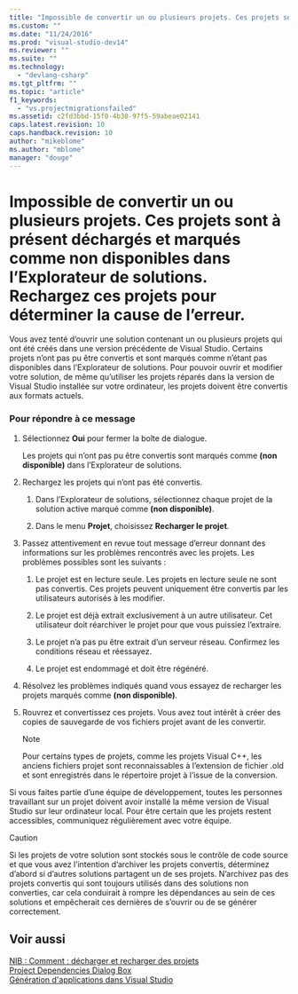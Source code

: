 ```yaml
---
title: "Impossible de convertir un ou plusieurs projets. Ces projets sont &#224; pr&#233;sent d&#233;charg&#233;s et marqu&#233;s comme non disponibles dans l’Explorateur de solutions. Rechargez ces projets pour d&#233;terminer la cause de l’erreur. | Microsoft Docs"
ms.custom: ""
ms.date: "11/24/2016"
ms.prod: "visual-studio-dev14"
ms.reviewer: ""
ms.suite: ""
ms.technology: 
  - "devlang-csharp"
ms.tgt_pltfrm: ""
ms.topic: "article"
f1_keywords: 
  - "vs.projectmigrationsfailed"
ms.assetid: c2fd3bbd-15f0-4b30-97f5-59abeae02141
caps.latest.revision: 10
caps.handback.revision: 10
author: "mikeblome"
ms.author: "mblome"
manager: "douge"
---
```

# Impossible de convertir un ou plusieurs projets. Ces projets sont &#224; pr&#233;sent d&#233;charg&#233;s et marqu&#233;s comme non disponibles dans l’Explorateur de solutions. Rechargez ces projets pour d&#233;terminer la cause de l’erreur.
Vous avez tenté d’ouvrir une solution contenant un ou plusieurs projets qui ont été créés dans une version précédente de Visual Studio. Certains projets n’ont pas pu être convertis et sont marqués comme n’étant pas disponibles dans l’Explorateur de solutions. Pour pouvoir ouvrir et modifier votre solution, de même qu’utiliser les projets réparés dans la version de Visual Studio installée sur votre ordinateur, les projets doivent être convertis aux formats actuels.  
  
### Pour répondre à ce message  
  
1.  Sélectionnez **Oui** pour fermer la boîte de dialogue.  
  
     Les projets qui n’ont pas pu être convertis sont marqués comme **\(non disponible\)** dans l’Explorateur de solutions.  
  
2.  Rechargez les projets qui n’ont pas été convertis.  
  
    1.  Dans l’Explorateur de solutions, sélectionnez chaque projet de la solution active marqué comme **\(non disponible\)**.  
  
    2.  Dans le menu **Projet**, choisissez **Recharger le projet**.  
  
3.  Passez attentivement en revue tout message d’erreur donnant des informations sur les problèmes rencontrés avec les projets. Les problèmes possibles sont les suivants :  
  
    1.  Le projet est en lecture seule. Les projets en lecture seule ne sont pas convertis. Ces projets peuvent uniquement être convertis par les utilisateurs autorisés à les modifier.  
  
    2.  Le projet est déjà extrait exclusivement à un autre utilisateur. Cet utilisateur doit réarchiver le projet pour que vous puissiez l’extraire.  
  
    3.  Le projet n’a pas pu être extrait d’un serveur réseau. Confirmez les conditions réseau et réessayez.  
  
    4.  Le projet est endommagé et doit être régénéré.  
  
4.  Résolvez les problèmes indiqués quand vous essayez de recharger les projets marqués comme **\(non disponible\)**.  
  
5.  Rouvrez et convertissez ces projets. Vous avez tout intérêt à créer des copies de sauvegarde de vos fichiers projet avant de les convertir.  
  
    > [!NOTE]
    >  Pour certains types de projets, comme les projets Visual C\+\+, les anciens fichiers projet sont reconnaissables à l’extension de fichier .old et sont enregistrés dans le répertoire projet à l’issue de la conversion.  
  
 Si vous faites partie d’une équipe de développement, toutes les personnes travaillant sur un projet doivent avoir installé la même version de Visual Studio sur leur ordinateur local. Pour être certain que les projets restent accessibles, communiquez régulièrement avec votre équipe.  
  
> [!CAUTION]
>  Si les projets de votre solution sont stockés sous le contrôle de code source et que vous avez l’intention d’archiver les projets convertis, déterminez d’abord si d’autres solutions partagent un de ses projets. N’archivez pas des projets convertis qui sont toujours utilisés dans des solutions non converties, car cela conduirait à rompre les dépendances au sein de ces solutions et empêcherait ces dernières de s’ouvrir ou de se générer correctement.  
  
## Voir aussi  
 [NIB : Comment : décharger et recharger des projets](http://msdn.microsoft.com/fr-fr/abc0155b-8fcb-4ffc-95b6-698518a7100b)   
 [Project Dependencies Dialog Box](http://msdn.microsoft.com/fr-fr/d66e48c3-3722-40dd-99b4-53d93cac128e)   
 [Génération d'applications dans Visual Studio](../Topic/Compiling%20and%20Building%20in%20Visual%20Studio.md)
